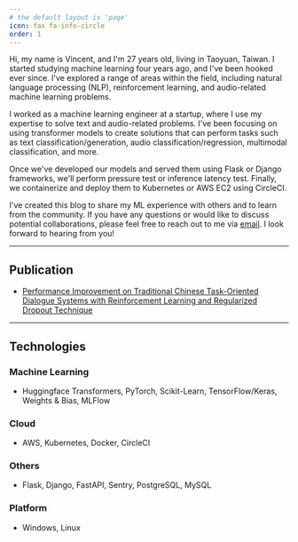 ```yaml
---
# the default layout is 'page'
icon: fas fa-info-circle
order: 1
---
```


Hi, my name is Vincent, and I'm 27 years old, living in Taoyuan, Taiwan. I started studying machine learning four years ago, and I've been hooked ever since. I've explored a range of areas within the field, including natural language processing (NLP), reinforcement learning, and audio-related machine learning problems.

I worked as a machine learning engineer at a startup, where I use my expertise to solve text and audio-related problems. I've been focusing on using transformer models to create solutions that can perform tasks such as text classification/generation, audio classification/regression,  multimodal classification, and more.

Once we've developed our models and served them using Flask or Django frameworks, we'll perform pressure test or inference latency test. Finally, we containerize and deploy them to Kubernetes or AWS EC2 using CircleCI.

I've created this blog to share my ML experience with others and to learn from the community. If you have any questions or would like to discuss potential collaborations, please feel free to reach out to me via [email](mailto:pleomax0730@gmail.com). I look forward to hearing from you!

***

## Publication

- [Performance Improvement on Traditional Chinese Task-Oriented Dialogue Systems with Reinforcement Learning and Regularized Dropout Technique](https://ieeexplore.ieee.org/document/10052671)

***

## Technologies

### Machine Learning

- Huggingface Transformers, PyTorch, Scikit-Learn, TensorFlow/Keras, Weights & Bias, MLFlow

### Cloud

- AWS, Kubernetes, Docker, CircleCI

### Others

- Flask, Django, FastAPI, Sentry, PostgreSQL, MySQL

### Platform

- Windows, Linux